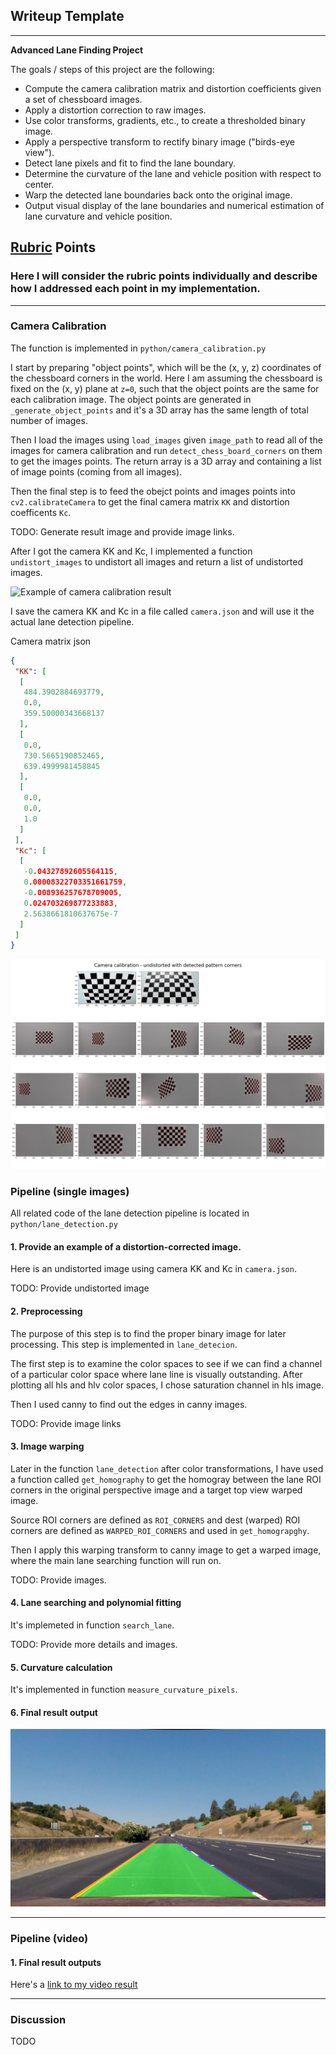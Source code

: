 ## Writeup Template

---

**Advanced Lane Finding Project**

The goals / steps of this project are the following:

* Compute the camera calibration matrix and distortion coefficients given a set of chessboard images.
* Apply a distortion correction to raw images.
* Use color transforms, gradients, etc., to create a thresholded binary image.
* Apply a perspective transform to rectify binary image ("birds-eye view").
* Detect lane pixels and fit to find the lane boundary.
* Determine the curvature of the lane and vehicle position with respect to center.
* Warp the detected lane boundaries back onto the original image.
* Output visual display of the lane boundaries and numerical estimation of lane curvature and vehicle position.
## [Rubric](https://review.udacity.com/#!/rubrics/571/view) Points

### Here I will consider the rubric points individually and describe how I addressed each point in my implementation.

---

### Camera Calibration

The function is implemented in `python/camera_calibration.py`

I start by preparing "object points", which will be the (x, y, z) coordinates of the chessboard corners in the world. Here I am assuming the chessboard is fixed on the (x, y) plane at `z=0`, such that the object points are the same for each calibration image. The object points are generated in `_generate_object_points` and it's a 3D array has the same length of total number of images.

Then I load the images using `load_images` given `image_path` to read all of the images for camera calibration and run `detect_chess_board_corners` on them to get the images points. The return array is a 3D array and containing a list of image points (coming from all images).

Then the final step is to feed the obejct points and images points into `cv2.calibrateCamera` to get the final camera matrix `KK` and distortion coefficents `Kc`.

TODO: Generate result image and provide image links.

After I got the camera KK and Kc, I implemented a function `undistort_images` to undistort all images and return a list of undistorted images.

![Example of camera calibration result](./output_images/camera_calibrationexample.jpg)

I save the camera KK and Kc in a file called `camera.json` and will use it the actual lane detection pipeline.

Camera matrix json
```json
{
 "KK": [
  [
   484.3902884693779,
   0.0,
   359.50000343668137
  ],
  [
   0.0,
   730.5665190852465,
   639.4999981458845
  ],
  [
   0.0,
   0.0,
   1.0
  ]
 ],
 "Kc": [
  [
   -0.04327892605564115,
   0.00008322703351661759,
   -0.008936257678709005,
   0.024703269877233883,
   2.5638661810637675e-7
  ]
 ]
}
```

![All images used for calibration with detected pattern corners drawn](./output_images/undistort_images_with_detected_corners.png)


### Pipeline (single images)

All related code of the lane detection pipeline is located in `python/lane_detection.py`

#### 1. Provide an example of a distortion-corrected image.

Here is an undistorted image using camera KK and Kc in `camera.json`.

TODO: Provide undistorted image

#### 2. Preprocessing
The purpose of this step is to find the proper binary image for later processing.
This step is implemented in `lane_detecion`.

The first step is to examine the color spaces to see if we can find a channel of a particular color space where lane line is visually outstanding. After plotting all hls and hlv color spaces, I chose saturation channel in hls image.

Then I used canny to find out the edges in canny images.

TODO: Provide image links

#### 3. Image warping

Later in the function `lane_detection` after color transformations, I have used a function called `get_homography` to get the homogray between the lane ROI corners in the original perspective image and a target top view warped image.

Source ROI corners are defined as `ROI_CORNERS` and dest (warped) ROI corners are defined as `WARPED_ROI_CORNERS` and used in `get_homograpghy`.

Then I apply this warping transform to canny image to get a warped image, where the main lane searching function will run on.

TODO: Provide images.

#### 4. Lane searching and polynomial fitting

It's implemeted in function `search_lane`.

TODO: Provide more details and images.

#### 5. Curvature calculation

It's implemented in function `measure_curvature_pixels`.

#### 6. Final result output

![Example of final result](./output_images/straight_lines1_result.jpg)

---

### Pipeline (video)

#### 1. Final result outputs

Here's a [link to my video result](./output_images/project_video.mp4)

---

### Discussion

TODO